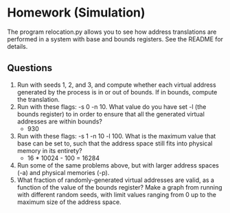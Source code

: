 # Homework (Simulation)
The program relocation.py allows you to see how address translations are performed in a system with base and bounds registers. See the README for details.
## Questions
1. Run with seeds 1, 2, and 3, and compute whether each virtual address generated by the process is in or out of bounds. If in bounds, compute the translation.
2. Run with these flags: -s 0 -n 10. What value do you have set -l (the bounds register) to in order to ensure that all the generated virtual addresses are within bounds?
    - 930
3. Run with these flags: -s 1 -n 10 -l 100. What is the maximum value that base can be set to, such that the address space still fits into physical memory in its entirety?
    - 16 * 10024 - 100 = 16284
4. Run some of the same problems above, but with larger address spaces (-a) and physical memories (-p).
5. What fraction of randomly-generated virtual addresses are valid, as a function of the value of the bounds register? Make a graph from running with different random seeds, with limit values ranging from 0 up to the maximum size of the address space.